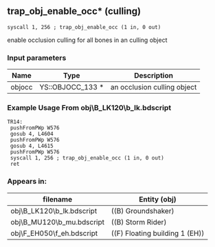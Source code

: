 ## trap_obj_enable_occ* (culling)

`syscall 1, 256 ; trap_obj_enable_occ (1 in, 0 out)`

enable occlusion culling for all bones in an culling object

### Input parameters
| Name | Type | Description
|------|------|------------
| objocc   | YS::OBJOCC_133 *   | an occlusion culling object


### Example Usage From obj\B_LK120\b_lk.bdscript
```plaintext
TR14:
 pushFromPWp W576
 gosub 4, L4604
 pushFromPWp W576
 gosub 4, L4615
 pushFromPWp W576
 syscall 1, 256 ; trap_obj_enable_occ (1 in, 0 out)
 ret
```


### Appears in:
| filename | Entity (obj)
|----------|-------------
| obj\B_LK120\b_lk.bdscript       | ((B) Groundshaker)          
| obj\B_MU120\b_mu.bdscript       | ((B) Storm Rider)          
| obj\F_EH050\f_eh.bdscript       | ((F) Floating building 1 (EH))          



